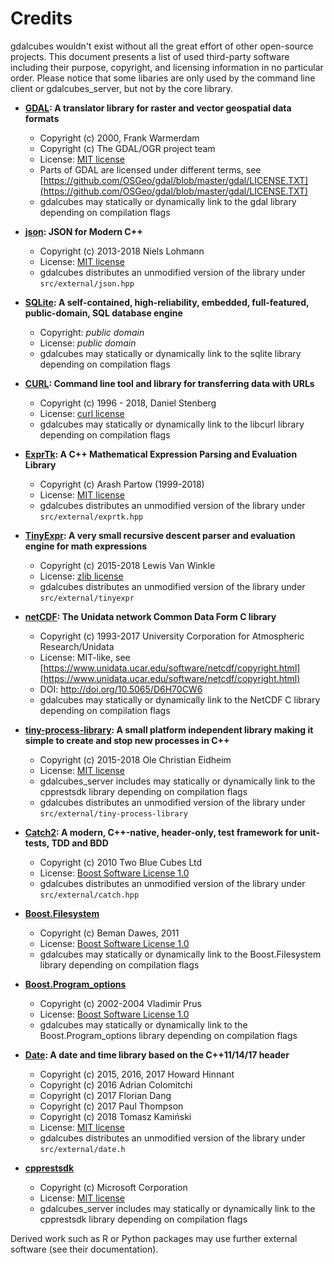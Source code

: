 
# Credits

gdalcubes wouldn't exist without all the great effort of other open-source projects.
This document presents a list of used third-party software including their purpose, copyright, and licensing information 
in no particular order. Please notice that some libaries are only used by the command line client or gdalcubes_server, but not 
by the core library.

- **[GDAL](https://www.gdal.org/):  A translator library for raster and vector geospatial data formats**
    - Copyright (c) 2000, Frank Warmerdam
    - Copyright (c) The GDAL/OGR project team
    - License:  [MIT license](https://opensource.org/licenses/MIT)
    - Parts of GDAL are licensed under
    different terms, see [https://github.com/OSGeo/gdal/blob/master/gdal/LICENSE.TXT](https://github.com/OSGeo/gdal/blob/master/gdal/LICENSE.TXT)
    - gdalcubes may statically or dynamically link to the gdal library depending on compilation flags

- **[json](https://github.com/nlohmann/json): JSON for Modern C++**
     - Copyright (c) 2013-2018 Niels Lohmann
     - License: [MIT license](https://opensource.org/licenses/MIT) 
     - gdalcubes distributes an unmodified version of the library under `src/external/json.hpp`
     
- **[SQLite](https://www.sqlite.org/): A self-contained, high-reliability, embedded, full-featured, public-domain, SQL database engine**
     - Copyright:  _public domain_
     - License: _public domain_
     - gdalcubes may statically or dynamically link to the sqlite library depending on compilation flags
    
- **[CURL](https://curl.haxx.se/): Command line tool and library for transferring data with URLs**
     - Copyright (c) 1996 - 2018, Daniel Stenberg
     - License: [curl license](https://curl.haxx.se/docs/copyright.html) 
     - gdalcubes may statically or dynamically link to the libcurl library depending on compilation flags
        
- **[ExprTk](http://www.partow.net/programming/exprtk/): A C++ Mathematical Expression Parsing and Evaluation Library**
    - Copyright (c) Arash Partow (1999-2018) 
    - License:  [MIT license](https://opensource.org/licenses/MIT) 
    - gdalcubes distributes an unmodified version of the library under `src/external/exprtk.hpp`
    
- **[TinyExpr](https://github.com/codeplea/tinyexpr): A very small recursive descent parser and evaluation engine for math expressions**
    - Copyright (c) 2015-2018 Lewis Van Winkle
    - License:  [zlib license](https://opensource.org/licenses/Zlib) 
    - gdalcubes distributes an unmodified version of the library under `src/external/tinyexpr`

- **[netCDF](https://www.unidata.ucar.edu/software/netcdf): The Unidata network Common Data Form C library**
    - Copyright (c) 1993-2017 University Corporation for Atmospheric Research/Unidata
    - License: MIT-like, see [https://www.unidata.ucar.edu/software/netcdf/copyright.html](https://www.unidata.ucar.edu/software/netcdf/copyright.html)
    - DOI: http://doi.org/10.5065/D6H70CW6
    - gdalcubes may statically or dynamically link to the NetCDF C library depending on compilation flags

- **[tiny-process-library](https://gitlab.com/eidheim/tiny-process-library): A small platform independent library making it simple to create and stop new processes in C++**
    - Copyright (c) 2015-2018 Ole Christian Eidheim
    - License:  [MIT license](https://opensource.org/licenses/MIT)      
    - gdalcubes_server includes may statically or dynamically link to the cpprestsdk library depending on compilation flags 
    - gdalcubes distributes an unmodified version of the library under `src/external/tiny-process-library`                    

- **[Catch2](https://github.com/catchorg/Catch2): A modern, C++-native, header-only, test framework for unit-tests, TDD and BDD**
    - Copyright (c) 2010 Two Blue Cubes Ltd
    - License:  [Boost Software License 1.0](https://www.boost.org/LICENSE_1_0.txt)
    - gdalcubes distributes an unmodified version of the library under `src/external/catch.hpp`
    
- **[Boost.Filesystem](https://www.boost.org/doc/libs/1_68_0/libs/filesystem/doc/index.htm)**
    - Copyright (c) Beman Dawes, 2011
    - License:  [Boost Software License 1.0](https://www.boost.org/LICENSE_1_0.txt)
    - gdalcubes may statically or dynamically link to the Boost.Filesystem library depending on compilation flags         
 
- **[Boost.Program_options](https://www.boost.org/doc/libs/1_68_0/doc/html/program_options.html)**
    - Copyright (c) 2002-2004 Vladimir Prus
    - License:  [Boost Software License 1.0](https://www.boost.org/LICENSE_1_0.txt)       
    - gdalcubes may statically or dynamically link to the Boost.Program_options library depending on compilation flags         
                      
- **[Date](https://github.com/HowardHinnant/date): A date and time library based on the C++11/14/17 <chrono> header**   
    - Copyright (c) 2015, 2016, 2017 Howard Hinnant
    - Copyright (c) 2016 Adrian Colomitchi
    - Copyright (c) 2017 Florian Dang
    - Copyright (c) 2017 Paul Thompson
    - Copyright (c) 2018 Tomasz Kamiński    
    - License: [MIT license](https://opensource.org/licenses/MIT)       
    - gdalcubes distributes an unmodified version of the library under `src/external/date.h`
 
- **[cpprestsdk](https://github.com/Microsoft/cpprestsdk)**
    - Copyright (c) Microsoft Corporation
    - License:  [MIT license](https://opensource.org/licenses/MIT)      
    - gdalcubes_server includes may statically or dynamically link to the cpprestsdk library depending on compilation flags 





Derived work such as R or Python packages may use further external software (see their documentation).  